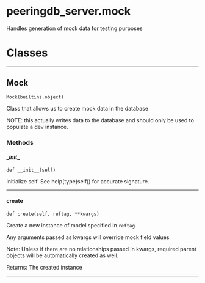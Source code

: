 # peeringdb_server.mock

Handles generation of mock data for testing purposes

# Classes
---

## Mock

```
Mock(builtins.object)
```

Class that allows us to create mock data in the database

NOTE: this actually writes data to the database and should
only be used to populate a dev instance.


### Methods

#### \__init__
`def __init__(self)`

Initialize self.  See help(type(self)) for accurate signature.

---
#### create
`def create(self, reftag, **kwargs)`

Create a new instance of model specified in `reftag`

Any arguments passed as kwargs will override mock field values

Note: Unless if there are no relationships passed in kwargs, required parent
objects will be automatically created as well.

Returns: The created instance

---
